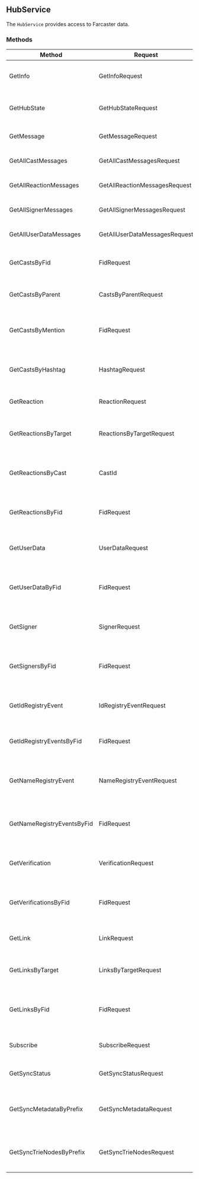 ## HubService

The `HubService` provides access to Farcaster data.

### Methods

| Method                     | Request                | Response             | Description                                                                 |
| -------------------------- | ---------------------- | -------------------- | --------------------------------------------------------------------------- |
| GetInfo                    | GetInfoRequest         | GetInfoResponse      | Returns information about the Hub.                                          |
| GetHubState                | GetHubStateRequest     | HubState             | Returns the Hub's current state.                                            |
| GetMessage                 | GetMessageRequest      | Message              | Returns a specific message.                                                 |
| GetAllCastMessages         | GetAllCastMessagesRequest | MessagesResponse     | Returns all cast messages.                                                  |
| GetAllReactionMessages     | GetAllReactionMessagesRequest | MessagesResponse     | Returns all reaction messages.                                              |
| GetAllSignerMessages       | GetAllSignerMessagesRequest | MessagesResponse     | Returns all signer messages.                                                |
| GetAllUserDataMessages     | GetAllUserDataMessagesRequest | MessagesResponse     | Returns all user data messages.                                             |
| GetCastsByFid              | FidRequest             | MessagesResponse     | Returns casts by a specific Fid.                                            |
| GetCastsByParent           | CastsByParentRequest   | MessagesResponse     | Returns casts by a specific parent.                                         |
| GetCastsByMention          | FidRequest             | MessagesResponse     | Returns casts that mention a specific Fid.                                  |
| GetCastsByHashtag          | HashtagRequest         | MessagesResponse     | Returns casts that contain a specific hashtag.                               |
| GetReaction                | ReactionRequest        | Message              | Returns a specific reaction.                                                |
| GetReactionsByTarget       | ReactionsByTargetRequest | MessagesResponse     | Returns reactions for a specific target.                                      |
| GetReactionsByCast         | CastId                 | MessagesResponse     | Returns reactions for a specific cast.                                        |
| GetReactionsByFid          | FidRequest             | MessagesResponse     | Returns reactions by a specific Fid.                                         |
| GetUserData                | UserDataRequest        | Message              | Returns a specific user data message.                                       |
| GetUserDataByFid           | FidRequest             | MessagesResponse     | Returns user data messages for a specific Fid.                               |
| GetSigner                  | SignerRequest          | Message              | Returns a specific signer message.                                           |
| GetSignersByFid            | FidRequest             | MessagesResponse     | Returns signer messages for a specific Fid.                                  |
| GetIdRegistryEvent         | IdRegistryEventRequest | OnChainEvent         | Returns a specific Id Registry event.                                        |
| GetIdRegistryEventsByFid   | FidRequest             | OnChainEventsResponse | Returns Id Registry events for a specific Fid.                               |
| GetNameRegistryEvent       | NameRegistryEventRequest | OnChainEvent         | Returns a specific Name Registry event.                                      |
| GetNameRegistryEventsByFid | FidRequest             | OnChainEventsResponse | Returns Name Registry events for a specific Fid.                              |
| GetVerification            | VerificationRequest      | Message              | Returns a specific verification message.                                      |
| GetVerificationsByFid      | FidRequest             | MessagesResponse     | Returns verification messages for a specific Fid.                               |
| GetLink                    | LinkRequest            | Message              | Returns a specific link message.                                             |
| GetLinksByTarget           | LinksByTargetRequest   | MessagesResponse     | Returns link messages for a specific target.                                   |
| GetLinksByFid              | FidRequest             | MessagesResponse     | Returns link messages for a specific Fid.                                      |
| Subscribe                  | SubscribeRequest       | stream HubEvent      | Subscribes to a stream of HubEvents.                                        |
| GetSyncStatus              | GetSyncStatusRequest   | SyncStatusResponse   | Returns the sync status of the Hub.                                         |
| GetSyncMetadataByPrefix    | GetSyncMetadataRequest | SyncMetadataResponse | Returns sync metadata for a specific prefix.                                  |
| GetSyncTrieNodesByPrefix | GetSyncTrieNodesRequest | SyncTrieNodesResponse | Returns sync trie nodes for a specific prefix.                               |
